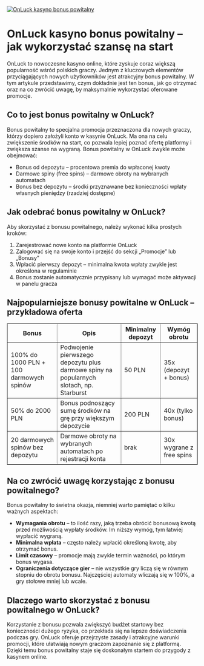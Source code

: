 [![OnLuck kasyno bonus powitalny](https://123-caf.pages.dev/gitsignup.png)](https://vrmoo.ru/Bt82HjjY)

<h1>OnLuck kasyno bonus powitalny – jak wykorzystać szansę na start</h1> <p>OnLuck to nowoczesne kasyno online, które zyskuje coraz większą popularność wśród polskich graczy. Jednym z kluczowych elementów przyciągających nowych użytkowników jest atrakcyjny bonus powitalny. W tym artykule przedstawimy, czym dokładnie jest ten bonus, jak go otrzymać oraz na co zwrócić uwagę, by maksymalnie wykorzystać oferowane promocje.</p>  <h2>Co to jest bonus powitalny w OnLuck?</h2> <p>Bonus powitalny to specjalna promocja przeznaczona dla nowych graczy, którzy dopiero założyli konto w kasynie OnLuck. Ma ona na celu zwiększenie środków na start, co pozwala lepiej poznać ofertę platformy i zwiększa szanse na wygraną. Bonus powitalny w OnLuck zwykle może obejmować:</p> <ul>   <li>Bonus od depozytu – procentowa premia do wpłaconej kwoty</li>   <li>Darmowe spiny (free spins) – darmowe obroty na wybranych automatach</li>   <li>Bonus bez depozytu – środki przyznawane bez konieczności wpłaty własnych pieniędzy (rzadziej dostępne)</li> </ul>  <h2>Jak odebrać bonus powitalny w OnLuck?</h2> <p>Aby skorzystać z bonusu powitalnego, należy wykonać kilka prostych kroków:</p> <ol>   <li>Zarejestrować nowe konto na platformie OnLuck</li>   <li>Zalogować się na swoje konto i przejść do sekcji „Promocje” lub „Bonusy”</li>   <li>Wpłacić pierwszy depozyt – minimalna kwota wpłaty zwykle jest określona w regulaminie</li>   <li>Bonus zostanie automatycznie przypisany lub wymagać może aktywacji w panelu gracza</li> </ol>  <h2>Najpopularniejsze bonusy powitalne w OnLuck – przykładowa oferta</h2> <table border="1" cellpadding="8" cellspacing="0" style="border-collapse: collapse; width: 100%; max-width: 600px;">   <thead>     <tr>       <th>Bonus</th>       <th>Opis</th>       <th>Minimalny depozyt</th>       <th>Wymóg obrotu</th>     </tr>   </thead>   <tbody>     <tr>       <td>100% do 1000 PLN + 100 darmowych spinów</td>       <td>Podwojenie pierwszego depozytu plus darmowe spiny na popularnych slotach, np. Starburst</td>       <td>50 PLN</td>       <td>35x (depozyt + bonus)</td>     </tr>     <tr>       <td>50% do 2000 PLN</td>       <td>Bonus podnoszący sumę środków na grę przy większym depozycie</td>       <td>200 PLN</td>       <td>40x (tylko bonus)</td>     </tr>     <tr>       <td>20 darmowych spinów bez depozytu</td>       <td>Darmowe obroty na wybranych automatach po rejestracji konta</td>       <td>brak</td>       <td>30x wygrane z free spins</td>     </tr>   </tbody> </table>  <h2>Na co zwrócić uwagę korzystając z bonusu powitalnego?</h2> <p>Bonus powitalny to świetna okazja, niemniej warto pamiętać o kilku ważnych aspektach:</p> <ul>   <li><strong>Wymagania obrotu</strong> – to ilość razy, jaką trzeba obrócić bonusową kwotą przed możliwością wypłaty środków. Im niższy wymóg, tym łatwiej wypłacić wygraną.</li>   <li><strong>Minimalna wpłata</strong> – często należy wpłacić określoną kwotę, aby otrzymać bonus.</li>   <li><strong>Limit czasowy</strong> – promocje mają zwykle termin ważności, po którym bonus wygasa.</li>   <li><strong>Ograniczenia dotyczące gier</strong> – nie wszystkie gry liczą się w równym stopniu do obrotu bonusu. Najczęściej automaty wliczają się w 100%, a gry stołowe mniej lub wcale.</li> </ul>  <h2>Dlaczego warto skorzystać z bonusu powitalnego w OnLuck?</h2> <p>Korzystanie z bonusu pozwala zwiększyć budżet startowy bez konieczności dużego ryzyka, co przekłada się na lepsze doświadczenia podczas gry. OnLuck oferuje przejrzyste zasady i atrakcyjne warunki promocji, które ułatwiają nowym graczom zapoznanie się z platformą. Dzięki temu bonus powitalny staje się doskonałym startem do przygody z kasynem online.</p>